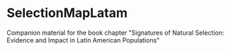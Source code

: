 # SelectionMapLatam
Companion material for the book chapter "Signatures of Natural Selection: Evidence and Impact in Latin American Populations"
